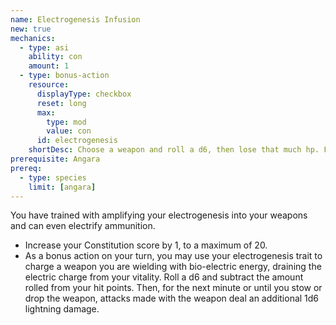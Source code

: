 ```yaml
---
name: Electrogenesis Infusion
new: true
mechanics:
  - type: asi
    ability: con
    amount: 1
  - type: bonus-action
    resource:
      displayType: checkbox
      reset: long
      max:
        type: mod
        value: con
      id: electrogenesis
    shortDesc: Choose a weapon and roll a d6, then lose that much hp. For 1 minute, the chosen weapon deals additional 1d6 lightning.
prerequisite: Angara
prereq:
  - type: species
    limit: [angara]
---
```

You have trained with amplifying your electrogenesis into your weapons and can even electrify ammunition.

- Increase your Constitution score by 1, to a maximum of 20.
- As a bonus action on your turn, you may use your electrogenesis trait to charge a weapon you are wielding with
bio-electric energy, draining the electric charge from your vitality. Roll a d6 and subtract the amount rolled
from your hit points. Then, for the next minute or until you stow or drop the weapon, attacks made with the weapon
deal an additional 1d6 lightning damage.
